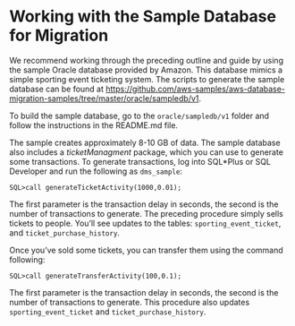 # Working with the Sample Database for Migration<a name="chap-on-premoracle2aurora.appendix.sampledatabase"></a>

We recommend working through the preceding outline and guide by using the sample Oracle database provided by Amazon\. This database mimics a simple sporting event ticketing system\. The scripts to generate the sample database can be found at [https://github\.com/aws\-samples/aws\-database\-migration\-samples/tree/master/oracle/sampledb/v1](https://github.com/aws-samples/aws-database-migration-samples/tree/master/oracle/sampledb/v1)\.

To build the sample database, go to the `oracle/sampledb/v1` folder and follow the instructions in the README\.md file\.

The sample creates approximately 8\-10 GB of data\. The sample database also includes a *ticketManagment* package, which you can use to generate some transactions\. To generate transactions, log into SQL\*Plus or SQL Developer and run the following as `dms_sample`:

```
SQL>call generateTicketActivity(1000,0.01);
```

The first parameter is the transaction delay in seconds, the second is the number of transactions to generate\. The preceding procedure simply sells tickets to people\. You’ll see updates to the tables: `sporting_event_ticket`, and `ticket_purchase_history`\.

Once you’ve sold some tickets, you can transfer them using the command following:

```
SQL>call generateTransferActivity(100,0.1);
```

The first parameter is the transaction delay in seconds, the second is the number of transactions to generate\. This procedure also updates `sporting_event_ticket` and `ticket_purchase_history`\.